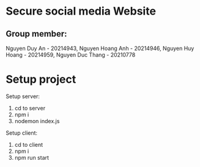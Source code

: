 # Secure social media Website
## Group member:
Nguyen Duy An - 20214943,
Nguyen Hoang Anh - 20214946,
Nguyen Huy Hoang - 20214959,
Nguyen Duc Thang - 20210778

# Setup project
Setup server:
1. cd to server
2. npm i
3. nodemon index.js

Setup client:
1. cd to client
2. npm i
3. npm run start
